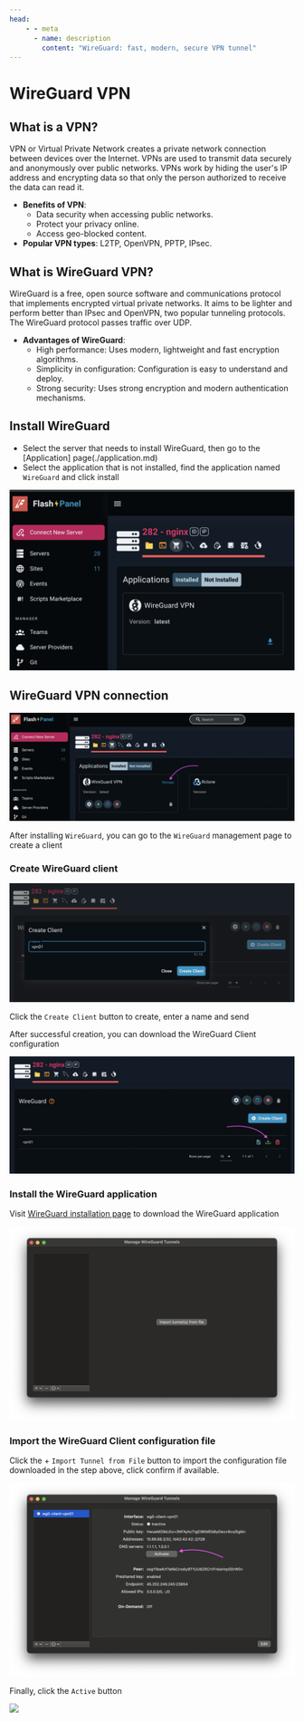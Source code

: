 ```yaml
---
head:
    - - meta
      - name: description
        content: "WireGuard: fast, modern, secure VPN tunnel"
---
```


<script setup>
import { data } from '../../.vitepress/config.data.ts'
import OgImage from '../../.vitepress/components/OgImage.vue'
</script>

# WireGuard VPN

<OgImage name="WireGuard VPN" />

## What is a VPN?

VPN or Virtual Private Network creates a private network connection between devices over the Internet. VPNs are used to transmit data securely and anonymously over public networks. VPNs work by hiding the user's IP address and encrypting data so that only the person authorized to receive the data can read it.

-   **Benefits of VPN**:
    -   Data security when accessing public networks.
    -   Protect your privacy online.
    -   Access geo-blocked content.
-   **Popular VPN types**: L2TP, OpenVPN, PPTP, IPsec.

## What is WireGuard VPN?

WireGuard is a free, open source software and communications protocol that implements encrypted virtual private networks. It aims to be lighter and perform better than IPsec and OpenVPN, two popular tunneling protocols. The WireGuard protocol passes traffic over UDP.

-   **Advantages of WireGuard**:
    -   High performance: Uses modern, lightweight and fast encryption algorithms.
    -   Simplicity in configuration: Configuration is easy to understand and deploy.
    -   Strong security: Uses strong encryption and modern authentication mechanisms.

## Install WireGuard

-   Select the server that needs to install WireGuard, then go to the [Application] page(./application.md)
-   Select the application that is not installed, find the application named `WireGuard` and click install

![WireGuard installation page](<../../images/docs/vi/server/wireguard-vpn/Screenshot 2024-08-12 at 18.08.48.png>)

## WireGuard VPN connection

![access WireGuard management page](<../../images/docs/vi/server/wireguard-vpn/Screenshot 2024-08-12 at 18.25.16.png>)

After installing `WireGuard`, you can go to the `WireGuard` management page to create a client

### Create WireGuard client

![Create WireGuard client](<../../images/docs/vi/server/wireguard-vpn/Screenshot 2024-08-12 at 18.28.54.png>)

Click the `Create Client` button to create, enter a name and send

After successful creation, you can download the WireGuard Client configuration

![Download WireGuard Client configuration](<../../images/docs/vi/server/wireguard-vpn/Screenshot 2024-08-12 at 18.30.21.png>)

### Install the WireGuard application

Visit [WireGuard installation page](https://www.wireguard.com/install/) to download the WireGuard application

![WireGuard Client](<../../images/docs/vi/server/wireguard-vpn/Screenshot 2024-08-12 at 18.33.52.png>)

### Import the WireGuard Client configuration file

Click the + `Import Tunnel from File` button to import the configuration file downloaded in the step above, click confirm if available.

![Import Tunnel](<../../images/docs/vi/server/wireguard-vpn/Screenshot 2024-08-12 at 18.35.03.png>)

Finally, click the `Active` button

![](<../../images/docs/en/server/wireguard-vpn/Screenshot 2024-08-12 at 22.23.29.png>)
